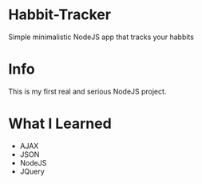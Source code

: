 # Habbit-Tracker
Simple minimalistic NodeJS app that tracks your habbits

# Info
This is my first real and serious NodeJS project. 

# What I Learned
- AJAX
- JSON
- NodeJS
- JQuery

